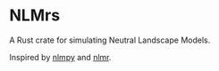 # NLMrs

A Rust crate for simulating Neutral Landscape Models.

Inspired by [nlmpy](https://pypi.org/project/nlmpy/) and [nlmr](https://github.com/ropensci/NLMR).